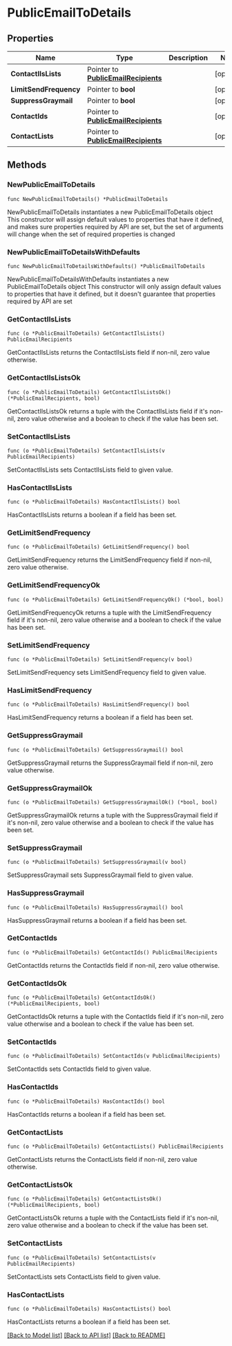 # PublicEmailToDetails

## Properties

Name | Type | Description | Notes
------------ | ------------- | ------------- | -------------
**ContactIlsLists** | Pointer to [**PublicEmailRecipients**](PublicEmailRecipients.md) |  | [optional] 
**LimitSendFrequency** | Pointer to **bool** |  | [optional] 
**SuppressGraymail** | Pointer to **bool** |  | [optional] 
**ContactIds** | Pointer to [**PublicEmailRecipients**](PublicEmailRecipients.md) |  | [optional] 
**ContactLists** | Pointer to [**PublicEmailRecipients**](PublicEmailRecipients.md) |  | [optional] 

## Methods

### NewPublicEmailToDetails

`func NewPublicEmailToDetails() *PublicEmailToDetails`

NewPublicEmailToDetails instantiates a new PublicEmailToDetails object
This constructor will assign default values to properties that have it defined,
and makes sure properties required by API are set, but the set of arguments
will change when the set of required properties is changed

### NewPublicEmailToDetailsWithDefaults

`func NewPublicEmailToDetailsWithDefaults() *PublicEmailToDetails`

NewPublicEmailToDetailsWithDefaults instantiates a new PublicEmailToDetails object
This constructor will only assign default values to properties that have it defined,
but it doesn't guarantee that properties required by API are set

### GetContactIlsLists

`func (o *PublicEmailToDetails) GetContactIlsLists() PublicEmailRecipients`

GetContactIlsLists returns the ContactIlsLists field if non-nil, zero value otherwise.

### GetContactIlsListsOk

`func (o *PublicEmailToDetails) GetContactIlsListsOk() (*PublicEmailRecipients, bool)`

GetContactIlsListsOk returns a tuple with the ContactIlsLists field if it's non-nil, zero value otherwise
and a boolean to check if the value has been set.

### SetContactIlsLists

`func (o *PublicEmailToDetails) SetContactIlsLists(v PublicEmailRecipients)`

SetContactIlsLists sets ContactIlsLists field to given value.

### HasContactIlsLists

`func (o *PublicEmailToDetails) HasContactIlsLists() bool`

HasContactIlsLists returns a boolean if a field has been set.

### GetLimitSendFrequency

`func (o *PublicEmailToDetails) GetLimitSendFrequency() bool`

GetLimitSendFrequency returns the LimitSendFrequency field if non-nil, zero value otherwise.

### GetLimitSendFrequencyOk

`func (o *PublicEmailToDetails) GetLimitSendFrequencyOk() (*bool, bool)`

GetLimitSendFrequencyOk returns a tuple with the LimitSendFrequency field if it's non-nil, zero value otherwise
and a boolean to check if the value has been set.

### SetLimitSendFrequency

`func (o *PublicEmailToDetails) SetLimitSendFrequency(v bool)`

SetLimitSendFrequency sets LimitSendFrequency field to given value.

### HasLimitSendFrequency

`func (o *PublicEmailToDetails) HasLimitSendFrequency() bool`

HasLimitSendFrequency returns a boolean if a field has been set.

### GetSuppressGraymail

`func (o *PublicEmailToDetails) GetSuppressGraymail() bool`

GetSuppressGraymail returns the SuppressGraymail field if non-nil, zero value otherwise.

### GetSuppressGraymailOk

`func (o *PublicEmailToDetails) GetSuppressGraymailOk() (*bool, bool)`

GetSuppressGraymailOk returns a tuple with the SuppressGraymail field if it's non-nil, zero value otherwise
and a boolean to check if the value has been set.

### SetSuppressGraymail

`func (o *PublicEmailToDetails) SetSuppressGraymail(v bool)`

SetSuppressGraymail sets SuppressGraymail field to given value.

### HasSuppressGraymail

`func (o *PublicEmailToDetails) HasSuppressGraymail() bool`

HasSuppressGraymail returns a boolean if a field has been set.

### GetContactIds

`func (o *PublicEmailToDetails) GetContactIds() PublicEmailRecipients`

GetContactIds returns the ContactIds field if non-nil, zero value otherwise.

### GetContactIdsOk

`func (o *PublicEmailToDetails) GetContactIdsOk() (*PublicEmailRecipients, bool)`

GetContactIdsOk returns a tuple with the ContactIds field if it's non-nil, zero value otherwise
and a boolean to check if the value has been set.

### SetContactIds

`func (o *PublicEmailToDetails) SetContactIds(v PublicEmailRecipients)`

SetContactIds sets ContactIds field to given value.

### HasContactIds

`func (o *PublicEmailToDetails) HasContactIds() bool`

HasContactIds returns a boolean if a field has been set.

### GetContactLists

`func (o *PublicEmailToDetails) GetContactLists() PublicEmailRecipients`

GetContactLists returns the ContactLists field if non-nil, zero value otherwise.

### GetContactListsOk

`func (o *PublicEmailToDetails) GetContactListsOk() (*PublicEmailRecipients, bool)`

GetContactListsOk returns a tuple with the ContactLists field if it's non-nil, zero value otherwise
and a boolean to check if the value has been set.

### SetContactLists

`func (o *PublicEmailToDetails) SetContactLists(v PublicEmailRecipients)`

SetContactLists sets ContactLists field to given value.

### HasContactLists

`func (o *PublicEmailToDetails) HasContactLists() bool`

HasContactLists returns a boolean if a field has been set.


[[Back to Model list]](../README.md#documentation-for-models) [[Back to API list]](../README.md#documentation-for-api-endpoints) [[Back to README]](../README.md)



